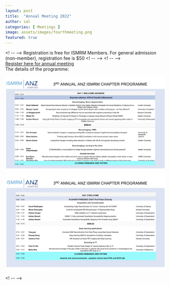 ```yaml
---
layout: post
title:  "Annual Meeting 2022"
author: sal
categories: [ Meetings ]
image: assets/images/fourthmeeting.png
featured: true
---
```



<! -- -->
Registration is free for ISMRM Members.
For general admission (non-member), registration fee is $50
<! -- -->
<! -- -->
<br>
<a href="https://www.eventbrite.com.au/e/ismrm-anz-annual-meeting-2021-tickets-194872267197">Register here for annual meeting </a>
<br>
The details of the programme:

<img src="/assets/images/day1.png" alt="Day1">
<br>
<img src="/assets/images/day2.png" alt="Day2">

<! -- -->
